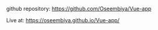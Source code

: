 github repository: https://github.com/Oseembiya/Vue-app

Live at: https://oseembiya.github.io/Vue-app/
